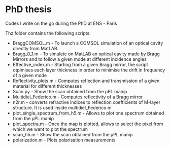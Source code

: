 # PhD thesis
Codes I write on the go during the PhD at ENS - Paris

Thz folder contains the following scripts:
* BraggCOMSOL.m - To launch a COMSOL simulation of an optical cavity directly from MatLAB. 
* Bragg_0_1.m - To simulate on MatLAB an optical cavity made by Bragg Mirrors and to follow a given mode at different incidence angles
* Effective_index.m - Starting from a given Bragg mirror, the script otpimises each layer thickness in order to minimise the drift in frequency of a given mode
* Reflectivity_plots.m - Computes reflection and transmission of a given material for different thicknesses
* Scan.py - Show the scan obtained from the µPL manip
* Multidiel_Federico.m - Computes reflectivity of a Bragg mirror 
* n2r.m - converts refractive indices to reflection coefficients of M-layer structure. It is used inside multidiel_Federico.m
* plot_single_spectrum_from_h5.m - Allows to plot one spectrum obtained from the µPL manip
* plot_spectra.m - Once the map is plotted, allows to select the pixel from which we want to plot the spectrum
* scan_h5.m -  Show the scan obtained from the µPL manip
* polarization.m - Plots polarisation measurements 
